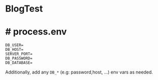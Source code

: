 # BlogTest

# # process.env

```
DB_USER=
DB_HOST=
SERVER_PORT=
DB_PASSWORD=
DB_DATABASE=
```

Additionally, add any
`DB_*` (e.g: password,host, ...) env vars as needed.
